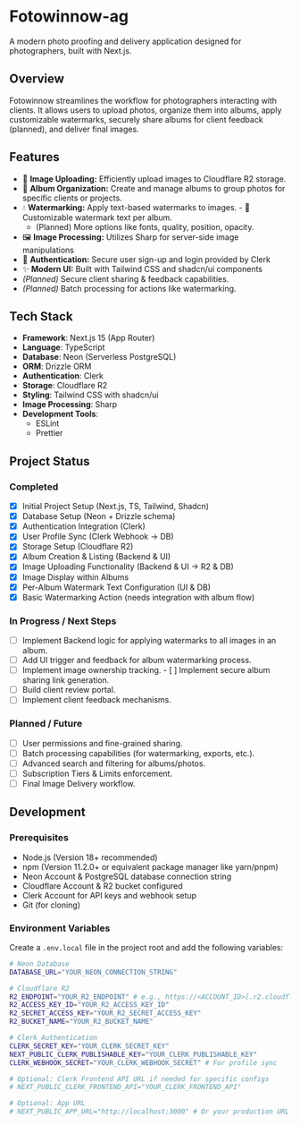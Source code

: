 # Fotowinnow-ag

A modern photo proofing and delivery application designed for photographers, built with Next.js.

## Overview

Fotowinnow streamlines the workflow for photographers interacting with clients. It allows users to upload photos, organize them into albums, apply customizable watermarks, securely share albums for client feedback (planned), and deliver final images.

## Features

- 📸 **Image Uploading:** Efficiently upload images to Cloudflare R2 storage.
- 📁 **Album Organization:** Create and manage albums to group photos for specific clients or projects.
- 💧 **Watermarking:** Apply text-based watermarks to images. - 🎨 Customizable watermark text per album.
  - (Planned) More options like fonts, quality, position, opacity.
- 🖼️ **Image Processing:** Utilizes Sharp for server-side image manipulations 
- 🔐 **Authentication:** Secure user sign-up and login provided by Clerk 
- ✨ **Modern UI:** Built with Tailwind CSS and shadcn/ui components
- *(Planned)* Secure client sharing & feedback capabilities.
- *(Planned)* Batch processing for actions like watermarking.

## Tech Stack

- **Framework**: Next.js 15 (App Router)
- **Language**: TypeScript
- **Database**: Neon (Serverless PostgreSQL)
- **ORM**: Drizzle ORM
- **Authentication**: Clerk
- **Storage**: Cloudflare R2
- **Styling**: Tailwind CSS with shadcn/ui 
- **Image Processing**: Sharp 
- **Development Tools**:
  - ESLint
  - Prettier

## Project Status

### Completed
- [x] Initial Project Setup (Next.js, TS, Tailwind, Shadcn)
- [x] Database Setup (Neon + Drizzle schema)
- [x] Authentication Integration (Clerk)
- [x] User Profile Sync (Clerk Webhook -> DB)
- [x] Storage Setup (Cloudflare R2)
- [x] Album Creation & Listing (Backend & UI)
- [x] Image Uploading Functionality (Backend & UI -> R2 & DB)
- [x] Image Display within Albums
- [x] Per-Album Watermark Text Configuration (UI & DB)
- [x] Basic Watermarking Action (needs integration with album flow)

### In Progress / Next Steps
- [ ] Implement Backend logic for applying watermarks to all images in an album.
- [ ] Add UI trigger and feedback for album watermarking process.
- [ ] Implement image ownership tracking. - [ ] Implement secure album sharing link generation.
- [ ] Build client review portal.
- [ ] Implement client feedback mechanisms.

### Planned / Future
- [ ] User permissions and fine-grained sharing.
- [ ] Batch processing capabilities (for watermarking, exports, etc.).
- [ ] Advanced search and filtering for albums/photos.
- [ ] Subscription Tiers & Limits enforcement.
- [ ] Final Image Delivery workflow.

## Development

### Prerequisites
- Node.js (Version 18+ recommended)
- npm (Version 11.2.0+ or equivalent package manager like yarn/pnpm)
- Neon Account & PostgreSQL database connection string
- Cloudflare Account & R2 bucket configured
- Clerk Account for API keys and webhook setup
- Git (for cloning)

### Environment Variables
Create a `.env.local` file in the project root and add the following variables:

```bash
# Neon Database
DATABASE_URL="YOUR_NEON_CONNECTION_STRING"

# Cloudflare R2
R2_ENDPOINT="YOUR_R2_ENDPOINT" # e.g., https://<ACCOUNT_ID>[.r2.cloudflarestorage.com](https://www.google.com/search?q=.r2.cloudflarestorage.com)
R2_ACCESS_KEY_ID="YOUR_R2_ACCESS_KEY_ID"
R2_SECRET_ACCESS_KEY="YOUR_R2_SECRET_ACCESS_KEY"
R2_BUCKET_NAME="YOUR_R2_BUCKET_NAME"

# Clerk Authentication
CLERK_SECRET_KEY="YOUR_CLERK_SECRET_KEY"
NEXT_PUBLIC_CLERK_PUBLISHABLE_KEY="YOUR_CLERK_PUBLISHABLE_KEY"
CLERK_WEBHOOK_SECRET="YOUR_CLERK_WEBHOOK_SECRET" # For profile sync

# Optional: Clerk Frontend API URL if needed for specific configs
# NEXT_PUBLIC_CLERK_FRONTEND_API="YOUR_CLERK_FRONTEND_API"

# Optional: App URL
# NEXT_PUBLIC_APP_URL="http://localhost:3000" # Or your production URL